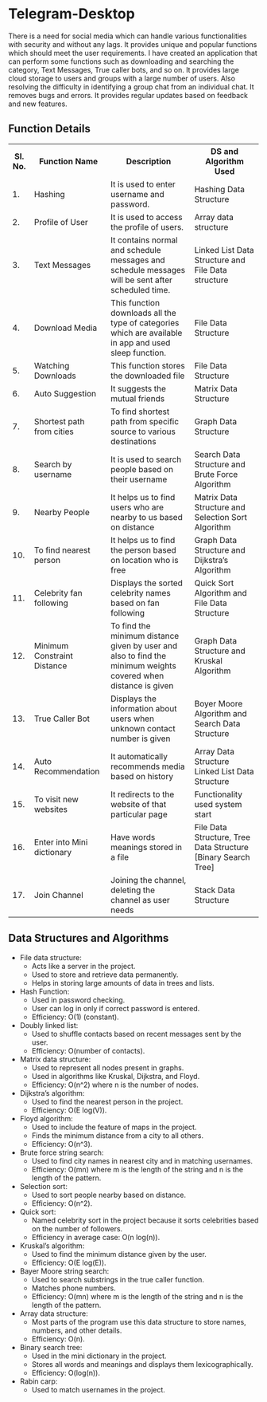 # Telegram-Desktop

There is a need for social media which can handle various functionalities with security and without any lags. It provides unique and popular functions which should meet the user requirements. I have created an application that can perform some functions such as downloading and searching the category, Text Messages, True caller bots, and so on. It provides large cloud storage to users and groups with a large number of users. Also resolving the difficulty in identifying a group chat from an individual chat. It removes bugs and errors. It provides regular updates based on feedback and new features.  
<h2>Function Details</h2>

<table>
  <tr>
    <th>SI. No.</th>
    <th>Function Name</th>
    <th>Description</th>
    <th>DS and Algorithm Used</th>
  </tr>
  <tr>
    <td>1.</td>
    <td>Hashing</td>
    <td>It is used to enter username and password.</td>
    <td>Hashing Data Structure</td>
  </tr>
  <tr>
    <td>2.</td>
    <td>Profile of User</td>
    <td>It is used to access the profile of users.</td>
    <td>Array data structure</td>
  </tr>
  <tr>
    <td>3.</td>
    <td>Text Messages</td>
    <td>It contains normal and schedule messages and schedule messages will be sent after scheduled time.</td>
    <td>Linked List Data Structure and File Data structure</td>
  </tr>
  <tr>
    <td>4.</td>
    <td>Download Media</td>
    <td>This function downloads all the type of categories which are available in app and used sleep function.</td>
    <td>File Data Structure</td>
  </tr>
  <tr>
    <td>5.</td>
    <td>Watching Downloads</td>
    <td>This function stores the downloaded file</td>
    <td>File Data Structure</td>
  </tr>
  <tr>
    <td>6.</td>
    <td>Auto Suggestion</td>
    <td>It suggests the mutual friends</td>
    <td>Matrix Data Structure</td>
  </tr>
  <tr>
    <td>7.</td>
    <td>Shortest path from cities</td>
    <td>To find shortest path from specific source to various destinations</td>
    <td>Graph Data Structure</td>
  </tr>
  <tr>
    <td>8.</td>
    <td>Search by username</td>
    <td>It is used to search people based on their username</td>
    <td>Search Data Structure and Brute Force Algorithm</td>
  </tr>
  <tr>
    <td>9.</td>
    <td>Nearby People</td>
    <td>It helps us to find users who are nearby to us based on distance</td>
    <td>Matrix Data Structure and Selection Sort Algorithm</td>
  </tr>
  <tr>
    <td>10.</td>
    <td>To find nearest person</td>
    <td>It helps us to find the person based on location who is free</td>
    <td>Graph Data Structure and Dijkstra’s Algorithm</td>
  </tr>
  <tr>
    <td>11.</td>
    <td>Celebrity fan following</td>
    <td>Displays the sorted celebrity names based on fan following</td>
    <td>Quick Sort Algorithm and File Data Structure</td>
  </tr>
  <tr>
    <td>12.</td>
    <td>Minimum Constraint Distance</td>
    <td>To find the minimum distance given by user and also to find the minimum weights covered when distance is given</td>
    <td>Graph Data Structure and Kruskal Algorithm</td>
  </tr>
  <tr>
    <td>13.</td>
    <td>True Caller Bot</td>
    <td>Displays the information about users when unknown contact number is given</td>
    <td>Boyer Moore Algorithm and Search Data Structure</td>
  </tr>
  <tr>
    <td>14.</td>
    <td>Auto Recommendation</td>
    <td>It automatically recommends media based on history</td>
    <td>Array Data Structure Linked List Data Structure</td>
  </tr>
  <tr>
    <td>15.</td>
    <td>To visit new websites</td>
    <td>It redirects to the website of that particular page</td>
    <td>Functionality used system start</td>
  </tr>
  <tr>
    <td>16.</td>
    <td>Enter into Mini dictionary</td>
    <td>Have words meanings stored in a file</td>
    <td>File Data Structure, Tree Data Structure [Binary Search Tree]</td>
  </tr>
  <tr>
    <td>17.</td>
    <td>Join Channel</td>
    <td>Joining the channel, deleting the channel as user needs</td>
    <td>Stack Data Structure</td>
  </tr>
</table>


<h2>Data Structures and Algorithms</h2>

<ul>
  <li>
    File data structure:
    <ul>
      <li>Acts like a server in the project.</li>
      <li>Used to store and retrieve data permanently.</li>
      <li>Helps in storing large amounts of data in trees and lists.</li>
    </ul>
  </li>
  <li>
    Hash Function:
    <ul>
      <li>Used in password checking.</li>
      <li>User can log in only if correct password is entered.</li>
      <li>Efficiency: O(1) (constant).</li>
    </ul>
  </li>
  <li>
    Doubly linked list:
    <ul>
      <li>Used to shuffle contacts based on recent messages sent by the user.</li>
      <li>Efficiency: O(number of contacts).</li>
    </ul>
  </li>
  <li>
    Matrix data structure:
    <ul>
      <li>Used to represent all nodes present in graphs.</li>
      <li>Used in algorithms like Kruskal, Dijkstra, and Floyd.</li>
      <li>Efficiency: O(n^2) where n is the number of nodes.</li>
    </ul>
  </li>
  <li>
    Dijkstra’s algorithm:
    <ul>
      <li>Used to find the nearest person in the project.</li>
      <li>Efficiency: O(E log(V)).</li>
    </ul>
  </li>
  <li>
    Floyd algorithm:
    <ul>
      <li>Used to include the feature of maps in the project.</li>
      <li>Finds the minimum distance from a city to all others.</li>
      <li>Efficiency: O(n^3).</li>
    </ul>
  </li>
  <li>
    Brute force string search:
    <ul>
      <li>Used to find city names in nearest city and in matching usernames.</li>
      <li>Efficiency: O(mn) where m is the length of the string and n is the length of the pattern.</li>
    </ul>
  </li>
  <li>
    Selection sort:
    <ul>
      <li>Used to sort people nearby based on distance.</li>
      <li>Efficiency: O(n^2).</li>
    </ul>
  </li>
  <li>
    Quick sort:
    <ul>
      <li>Named celebrity sort in the project because it sorts celebrities based on the number of followers.</li>
      <li>Efficiency in average case: O(n log(n)).</li>
    </ul>
  </li>
  <li>
    Kruskal’s algorithm:
    <ul>
      <li>Used to find the minimum distance given by the user.</li>
      <li>Efficiency: O(E log(E)).</li>
    </ul>
  </li>
  <li>
    Bayer Moore string search:
    <ul>
      <li>Used to search substrings in the true caller function.</li>
      <li>Matches phone numbers.</li>
      <li>Efficiency: O(mn) where m is the length of the string and n is the length of the pattern.</li>
    </ul>
  </li>
  <li>
    Array data structure:
    <ul>
      <li>Most parts of the program use this data structure to store names, numbers, and other details.</li>
      <li>Efficiency: O(n).</li>
    </ul>
  </li>
  <li>
    Binary search tree:
    <ul>
      <li>Used in the mini dictionary in the project.</li>
      <li>Stores all words and meanings and displays them lexicographically.</li>
      <li>Efficiency: O(log(n)).</li>
    </ul>
  </li>
  <li>
    Rabin carp:
    <ul>
      <li>Used to match usernames in the project.</li>
    </ul>
  </li>
</ul>
